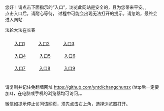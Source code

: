 您好！请点击下面指示的“入口”，浏览此网站是安全的，且为您带来平安。。 <br/>
点击入口后，请耐心等待， 过程中可能会出现无法打开的提示，请忽略，最终会进入网站. </br>

法轮大法在长春<br/>
<div style="padding:10px"><a style="margin:20px" target="_blank" href="https://d174gcne358gax.cloudfront.net/2Qpsp?mfximj" id="ccLink1" rel="nofollow">入口1</a> <a target="_blank" style="margin:20px" href="https://d15d30jl57p1x9.cloudfront.net/2Qpsp?fqyoho" id="ccLink2" rel="nofollow">入口2</a> <a style="margin:20px" target="_blank" href="https://d23s4ow9gcdqbk.cloudfront.net/2Qpsp?kzriyay" id="ccLink3" rel="nofollow">入口3</a></div>

<div style="padding:10px" ><a style="margin:20px" target="_blank" href="https://d174gcne358gax.cloudfront.net/2Qpsp?mfximj" id="ccLink4" rel="nofollow">入口4</a> <a style="margin:20px" href="https://d15d30jl57p1x9.cloudfront.net/2Qpsp?fqyoho" target="_blank" id="ccLink5" rel="nofollow">入口5</a> <a style="margin:20px" href="https://d23s4ow9gcdqbk.cloudfront.net/2Qpsp?kzriyay" target="_blank" id="ccLink6" rel="nofollow">入口6</a></div>

<div style="padding:10px"><a style="margin:20px" target="_blank" href="https://d174gcne358gax.cloudfront.net/2Qpsp?mfximj" id="ccLink7" rel="nofollow">入口7</a> <a style="margin:20px" href="https://d15d30jl57p1x9.cloudfront.net/2Qpsp?fqyoho" target="_blank" id="ccLink8" rel="nofollow">入口8</a> <a style="margin:20px" target="_blank" href="https://d23s4ow9gcdqbk.cloudfront.net/2Qpsp?kzriyay" id="ccLink9" rel="nofollow">入口9</a></div>

<br/>



请复制并记住免翻墙网址 https://github.com/yntd/changchunzx (http后一定要加s)，在电脑或手机的浏览器均可访问。。<br/>

微信如提示停止访问该网页，须先点击右上角，选择浏览器打开。
